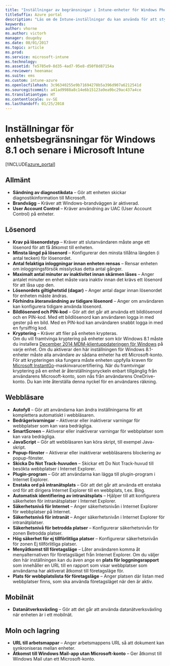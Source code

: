 ```yaml
---
title: "Inställningar av begränsningar i Intune-enheter för Windows Phone 8.1"
titleSuffix: Azure portal
description: "Läs om de Intune-inställningar du kan använda för att styra enhetsinställningar och funktioner på Windows 8.1-enheter.”"
keywords: 
author: vhorne
ms.author: victorh
manager: dougeby
ms.date: 08/01/2017
ms.topic: article
ms.prod: 
ms.service: microsoft-intune
ms.technology: 
ms.assetid: fe5785e9-8d35-4ad7-95e8-d50f8d87154a
ms.reviewer: heenamac
ms.suite: ems
ms.custom: intune-azure
ms.openlocfilehash: 3c96340255e9b71694278b5a396d907a6212541d
ms.sourcegitcommit: a41ad9988a8c14e6b15123a9ea9bc29ac437a4ce
ms.translationtype: HT
ms.contentlocale: sv-SE
ms.lasthandoff: 01/25/2018
---
```

# <a name="windows-81-and-later-device-restriction-settings-in-microsoft-intune"></a>Inställningar för enhetsbegränsningar för Windows 8.1 och senare i Microsoft Intune

[!INCLUDE[azure_portal](./includes/azure_portal.md)]

## <a name="general"></a>Allmänt

-   **Sändning av diagnostikdata** – Gör att enheten skickar diagnostikinformation till Microsoft.
-   **Brandvägg** – Kräver att Windows-brandväggen är aktiverad.
-   **User Account Control** – Kräver användning av UAC (User Account Control) på enheter.

## <a name="password"></a>Lösenord
-   **Krav på lösenordstyp** – Kräver att slutanvändaren måste ange ett lösenord för att få åtkomst till enheten.
-   **Minsta längd på lösenord** – Konfigurerar den minsta tillåtna längden (i antal tecken) för lösenordet.
-   **Antal felaktiga inloggningar innan enheten rensas** – Rensar enheten om inloggningsförsök misslyckas detta antal gånger.
-   **Maximalt antal minuter av inaktivitet innan skärmen låses** – Anger antalet minuter en enhet måste vara inaktiv innan det krävs ett lösenord för att låsa upp den.
-   **Lösenordets giltighetstid (dagar)** – Anger antal dagar innan lösenordet för enheten måste ändras.
-   **Förhindra återanvändning av tidigare lösenord** – Anger om användaren kan konfigurera tidigare använda lösenord.
-   **Bildlösenord och PIN-kod** – Gör att det går att använda ett bildlösenord och en PIN-kod. Med ett bildlösenord kan användaren logga in med gester på en bild. Med en PIN-kod kan användaren snabbt logga in med en fyrsiffrig kod.
-   **Kryptering** – Kräver att filer på enheten krypteras.<br>Om du vill framtvinga kryptering på enheter som kör Windows 8.1 måste du installera [December 2014 MDM-klientuppdateringen för Windows](https://support.microsoft.com/kb/3013816) på varje enhet.
Om du aktiverar den här inställningen för Windows 8.1-enheter måste alla användare av sådana enheter ha ett Microsoft-konto.
För att krypteringen ska fungera måste enheten uppfylla kraven för [Microsoft InstantGo](https://blogs.windows.com/windowsexperience/2014/06/19/instantgo-a-better-way-to-sleep/#IBHULcTfI4PokO8X.97)-maskinvarucertifiering.
När du framtvingar kryptering på en enhet är återställningsnyckeln enbart tillgänglig från användarens Microsoft-konto, som nås från användarens OneDrive-konto. Du kan inte återställa denna nyckel för en användares räkning.     



## <a name="browser"></a>Webbläsare
-   **Autofyll** – Gör att användarna kan ändra inställningarna för att komplettera automatiskt i webbläsaren.
-   **Bedrägerivarningar** – Aktiverar eller inaktiverar varningar för webbplatser som kan vara bedrägliga.
-   **SmartScreen** – Aktiverar eller inaktiverar varningar för webbplatser som kan vara bedrägliga.
-   **JavaScript** – Gör att webbläsaren kan köra skript, till exempel Java-skript.
-   **Popup-fönster** – Aktiverar eller inaktiverar webbläsarens blockering av popup-fönster.
-   **Skicka Do Not Track-huvuden** – Skickar ett Do Not Track-huvud till besökta webbplatser i Internet Explorer.
-   **Plugin-program** – Gör att användarna kan lägga till plugin-program i Internet Explorer.
-   **Enstaka ord på intranätsplats** – Gör att det går att använda ett enstaka ord för att dirigera Internet Explorer till en webbplats, t.ex. Bing.
-   **Automatisk identifiering av intranätsplats** – Hjälper till att konfigurera säkerheten för intranätsplatser i Internet Explorer.
-   **Säkerhetsnivå för Internet** – Anger säkerhetsnivån i Internet Explorer för webbplatser på Internet.
-   **Säkerhetsnivå för intranät** – Anger säkerhetsnivån i Internet Explorer för intranätplatser.
-   **Säkerhetsnivå för betrodda platser** – Konfigurerar säkerhetsnivån för zonen Betrodda platser.
-   **Hög säkerhet för ej tillförlitliga platser** – Konfigurerar säkerhetsnivån för zonen Ej tillförlitliga platser.
-   **Menyåtkomst till företagsläge** – Låter användaren komma åt menyalternativen för företagsläget från Internet Explorer.
Om du väljer den här inställningen kan du även ange en **plats för loggningsrapport** som innehåller en URL till en rapport som visar webbplatser som användarna har aktiverat åtkomst till företagsläge för.
-   **Plats för webbplatslista för företagsläge** – Anger platsen där listan med webbplatser finns, som ska använda företagsläget när den är aktiv.

## <a name="cellular"></a>Mobilnät
-   **Datanätverksväxling** – Gör att det går att använda datanätverksväxling när enheten är i ett mobilnät.

## <a name="cloud-and-storage"></a>Moln och lagring
-   **URL till arbetsmappar** – Anger arbetsmappens URL så att dokument kan synkroniseras mellan enheter.
-   **Åtkomst till Windows Mail-app utan Microsoft-konto** – Ger åtkomst till Windows Mail utan ett Microsoft-konto.    
